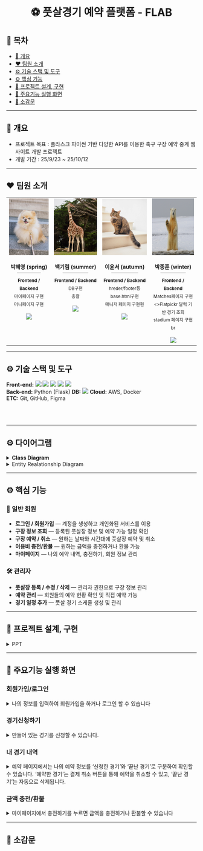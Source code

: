 <h1 align="center">⚽ 풋살경기 예약 플랫폼 - FLAB</h1>

## 📑 목차
- [👶 개요](#-개요)
- [❤️ 팀원 소개](#-팀원-소개)
- [⚙️ 기술 스택 및 도구](#-기술-스택-및-도구)
- [⚙️ 핵심 기능](#-핵심-기능)
- [🧱 프로젝트 설계, 구현](#-프로젝트-설계-구현)
- [📸 주요기능 실행 화면](#-주요기능-실행-화면)
- [📝 소감문](#-소감문)

---

## 👶 개요
- 프로젝트 목표 : 플라스크 파이썬 기반 다양한 API를 이용한 축구 구장 예약 중계 웹사이트 개발 프로젝트  
- 개발 기간 : 25/9/23 ~ 25/10/12  

---

## ❤️ 팀원 소개
<div align="center">

<table>
  <tr>
    <!-- spring -->
    <td align="center" width="230" style="vertical-align: top;">
      <img src="setting/static/img/hi1.jpg" width="120" height="150" alt="spring"><br><br>
      <b>박혜영 (spring)</b>
      <div style="width:60%;margin:6px auto;border-bottom:1px solid #aaa;"></div>
      <sub><b>Frontend / Backend</b></sub><br>
      <sub>마이페이지 구현<br>머니페이지 구현</sub><br><br>
      <a href="https://github.com/gangazigood"><img src="https://img.shields.io/badge/GitHub-181717?style=flat&logo=github&logoColor=white"></a>
    </td>
    <td align="center" width="230" style="vertical-align: top;">
      <img src="setting/static/img/hi2.jpg" width="120" height="150" alt="summer"><br><br>
      <b>백기림 (summer)</b>
      <div style="width:60%;margin:6px auto;border-bottom:1px solid #aaa;"></div>
      <sub><b>Frontend / Backend</b></sub><br>
      <sub>DB구현<br>총괄</sub><br><br>
      <a href="https://github.com/girintr"><img src="https://img.shields.io/badge/GitHub-181717?style=flat&logo=github&logoColor=white"></a>
    </td>
    <td align="center" width="230" style="vertical-align: top;">
      <img src="setting/static/img/hi3.jpg" width="120" height="150" alt="autumn"><br><br>
      <b>이윤서 (autumn)</b>
      <div style="width:60%;margin:6px auto;border-bottom:1px solid #aaa;"></div>
      <sub><b>Frontend / Backend</b></sub><br>
      <sub>hreder/footer등 base.html구현<br>매니저 페이지 구현현</sub><br><br>
      <a href="https://github.com/yoo05-seo"><img src="https://img.shields.io/badge/GitHub-181717?style=flat&logo=github&logoColor=white"></a>
    </td>
    <td align="center" width="230" style="vertical-align: top;">
      <img src="setting/static/img/hi4.jpg" width="120" height="150px" alt="winter"><br><br>
      <b>박종훈 (winter)</b>
      <div style="width:60%;margin:6px auto;border-bottom:1px solid #aaa;"></div>
      <sub><b>Frontend / Backend</b></sub><br>
      <sub>Matches페이지 구현<>Flatpickr 달력 기반 경기 조회<br>stadium 페이지 구현br</sub><br><br>
      <a href="https://github.com/dailyhune"><img src="https://img.shields.io/badge/GitHub-181717?style=flat&logo=github&logoColor=white"></a>
    </td>
  </tr>
</table>

</div>

---

## ⚙️ 기술 스택 및 도구
**Front-end:**  <img src="https://img.shields.io/badge/HTML5-E34F26?style=flat-square&logo=HTML5&logoColor=fff"/>
<img src="https://img.shields.io/badge/JavaScript-F7DF1E?style=flat-square&logo=JavaScript&logoColor=000"/>
<img src="https://img.shields.io/badge/bootstrap-7952B3?style=flat&logo=bootstrap&logoColor=white"/>
<img src="https://img.shields.io/badge/jquery-0769AD?style=flat&logo=jquery&logoColor=white"/>
<img src="https://img.shields.io/badge/CSS3-1572B6?style=flat-square&logo=CSS3&logoColor=fff"/><br>
**Back-end:** Python (Flask) 
**DB:**  <img src="https://img.shields.io/badge/MySQL-4479A1?style=flat&logo=MySQL&logoColor=white" />
**Cloud:** AWS, Docker  
**ETC:** Git, GitHub, Figma  
<br>

<br>

---

## ⚙️ 다이어그램

<details><summary><b>Class Diagram</b></summary>
<img src="readme_img/diagram1.png"/>
</details>


<details><summary>Entity Realationship Diagram</summary>
<img src="readme_img/diagram2.png"/>
</details>

---

## ⚙️ 핵심 기능

### 👤 일반 회원
- **로그인 / 회원가입** — 계정을 생성하고 개인화된 서비스를 이용  
- **구장 정보 조회** — 등록된 풋살장 정보 및 예약 가능 일정 확인  
- **구장 예약 / 취소** — 원하는 날짜와 시간대에 풋살장 예약 및 취소  
- **이용비 충전/환불** — 원하는 금액을 충전하거나 환불 가능  
- **마이페이지** — 나의 예약 내역, 충전하기, 회원 정보 관리  

### 🛠️ 관리자
- **풋살장 등록 / 수정 / 삭제** — 관리자 권한으로 구장 정보 관리  
- **예약 관리** — 회원들의 예약 현황 확인 및 직접 예약 가능  
- **경기 일정 추가** — 풋살 경기 스케줄 생성 및 관리  

---

## 🧱 프로젝트 설계, 구현
<details><summary>PPT</summary>


</details>  

---

## 📸 주요기능 실행 화면

### 회원가입/로그인

<details>
  <summary>나의 정보를 입력하여 회원가입을 하거나 로그인 할 수 있습니다</summary>
  

</details>

### 경기신청하기

<details>
  <summary>만들어 있는 경기를 신청할 수 있습니다.</summary>
<video src="readme_img/경기신청.mp4">

</video>

</details>

### 내 경기 내역  
<details>
  <summary>예약 페이지에서는 나의 예약 정보를 ‘신청한 경기’와 ‘끝난 경기’로 구분하여 확인할 수 있습니다.  
‘예약한 경기’는 결제 취소 버튼을 통해 예약을 취소할 수 있고, ‘끝난 경기’는 자동으로 삭제됩니다.  </summary>


</details>

### 금액 충전/환불

<details><summary>마이페이지에서 충전하기를 누르면 금액을 충전하거나 환불할 수 있습니다</summary>


</details>


---

## 📝 소감문

